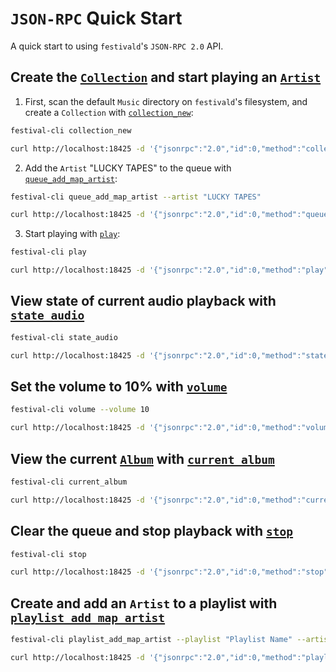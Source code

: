 # `JSON-RPC` Quick Start
A quick start to using `festivald`'s `JSON-RPC 2.0` API.

## Create the [`Collection`](../common-objects/collection.md) and start playing an [`Artist`](../common-objects/artist.md)

1. First, scan the default `Music` directory on `festivald`'s filesystem, and create a `Collection` with [`collection_new`](collection/collection_new.md):
```bash
festival-cli collection_new
```
```bash
curl http://localhost:18425 -d '{"jsonrpc":"2.0","id":0,"method":"collection_new","params":{"paths":null}}'
```

2. Add the `Artist` "LUCKY TAPES" to the queue with [`queue_add_map_artist`](queue/queue_add_map_artist.md):
```bash
festival-cli queue_add_map_artist --artist "LUCKY TAPES"
```
```bash
curl http://localhost:18425 -d '{"jsonrpc":"2.0","id":0,"method":"queue_add_map_artist","params":{"artist":"LUCKY TAPES"}}'
```

3. Start playing with [`play`](playback/play.md):
```bash
festival-cli play
```
```bash
curl http://localhost:18425 -d '{"jsonrpc":"2.0","id":0,"method":"play"}'
```


## View state of current audio playback with [`state_audio`](state/state_audio.md)
```bash
festival-cli state_audio
```
```bash
curl http://localhost:18425 -d '{"jsonrpc":"2.0","id":0,"method":"state_audio"}'
```

## Set the volume to 10% with [`volume`](playback/volume.md)
```bash
festival-cli volume --volume 10
```
```bash
curl http://localhost:18425 -d '{"jsonrpc":"2.0","id":0,"method":"volume","params":{"volume":10}}'
```

## View the current [`Album`](../common-objects/album.md) with [`current_album`](current/current_album.md)
```bash
festival-cli current_album
```
```bash
curl http://localhost:18425 -d '{"jsonrpc":"2.0","id":0,"method":"current_album"}'
```

## Clear the queue and stop playback with [`stop`](playback/stop.md)
```bash
festival-cli stop
```
```bash
curl http://localhost:18425 -d '{"jsonrpc":"2.0","id":0,"method":"stop"}'
```

## Create and add an `Artist` to a playlist with [`playlist_add_map_artist`](playlist/playlist_add_map_artist.md)
```bash
festival-cli playlist_add_map_artist --playlist "Playlist Name" --artist "Artist Name" --append back
```
```bash
curl http://localhost:18425 -d '{"jsonrpc":"2.0","id":0,"method":"playlist_add_map_artist","params":{"playlist":"Playlist Name","artist":"Artist Name","append":"back","clear":false}}'
```
